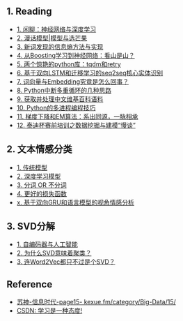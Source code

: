 
## 1. Reading

- [1. 闲聊：神经网络与深度学习][r1]
- [2. 漫话模型|模型与选芒果][r2]
- [3. 新词发现的信息熵方法与实现][r3]
- [4. 从Boosting学习到神经网络：看山是山？][r4]
- [5. 两个惊艳的python库：tqdm和retry][r5]
- [6. 基于双向LSTM和迁移学习的seq2seq核心实体识别][r6]
- [7. 词向量与Embedding究竟是怎么回事？][r7] 
- [8. Python中断多重循环的几种思路][r8]
- [9. 获取并处理中文维基百科语料][r9]
- [10. Python的多进程编程技巧][r10]
- [11. 梯度下降和EM算法：系出同源，一脉相承][r11]
- [12. 泰迪杯赛前培训之数据挖掘与建模“慢谈”][r12]

[r1]: https://kexue.fm/archives/3331
[r2]: https://kexue.fm/archives/3390

[r3]: https://kexue.fm/archives/3491

[r4]: https://kexue.fm/archives/3873
[r5]: https://kexue.fm/archives/3902

[r6]: https://kexue.fm/archives/3942

[r7]: https://kexue.fm/archives/4122
[r8]: https://kexue.fm/archives/4159

[r9]: https://kexue.fm/archives/4176
[r10]: https://kexue.fm/archives/4231

[r11]: https://kexue.fm/archives/4277
[r12]: https://kexue.fm/archives/4271

## 2. 文本情感分类

- [1. 传统模型][w1]
- [2. 深度学习模型][w2]
- [3. 分词 OR 不分词][w3]
- [4. 更好的损失函数][w4]
- [x. 基于双向GRU和语言模型的视角情感分析][w.x.1] 

[w1]: https://kexue.fm/archives/3360
[w2]: https://kexue.fm/archives/3414
[w3]: https://kexue.fm/archives/3863
[w4]: https://kexue.fm/archives/4293

[w.x.1]: https://kexue.fm/archives/4118

## 3. SVD分解

- [1. 自编码器与人工智能][s1]
- [2. 为什么SVD意味着聚类？][s2]
- [3. 连Word2Vec都只不过是个SVD？][s3]

[s1]: https://kexue.fm/archives/4208
[s2]: https://kexue.fm/archives/4216
[s3]: https://kexue.fm/archives/4233

<!--
## 4. 中文分词系列

- [1. 基于AC自动机的快速分词][z1]
- [2. 基于切分的新词发现][z2]
- [3. 字标注法与HMM模型][z3]
- [4. 基于双向LSTM的seq2seq字标注][z4]
- [5. 基于语言模型的无监督分词][z5]
- [6. 基于全卷积网络的中文分词][z6]
- [7. 深度学习分词？只需一个词典！][z7]
- [8. 更好的新词发现算法][z8]
- [x. 轻便的深度学习分词系统：NNCWS v0.1][z.x.1]

[z1]: https://kexue.fm/archives/3908
[z2]: https://kexue.fm/archives/3913
[z3]: https://kexue.fm/archives/3922
[z4]: https://kexue.fm/archives/3924
[z5]: https://kexue.fm/archives/3956
[z.x.1]: https://kexue.fm/archives/4114
[z6]: https://kexue.fm/archives/4195
[z7]: https://kexue.fm/archives/4245
[z8]: https://kexue.fm/archives/4256
-->

## Reference

- [苏神-信息时代-page15- kexue.fm/category/Big-Data/15/][su-15]
- [CSDN: 学习是一种态度!][su-r1]

[su-15]: https://kexue.fm/category/Big-Data/15
[su-r1]: https://blog.csdn.net/itplus
